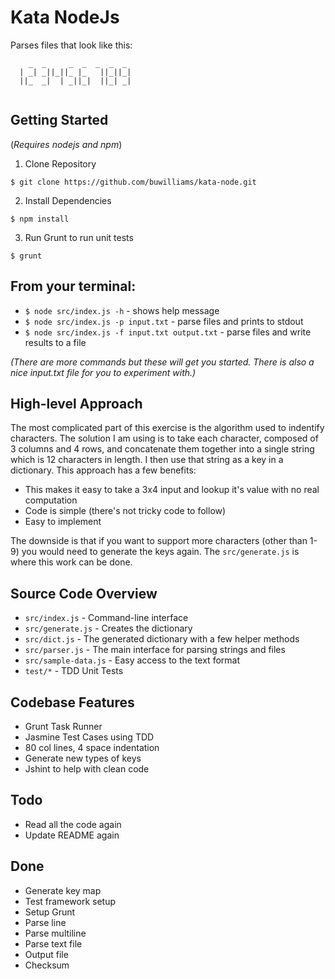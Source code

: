 Kata NodeJs
=========

Parses files that look like this:
```text
    _  _     _  _  _  _  _ 
  | _| _||_||_ |_   ||_||_|
  ||_  _|  | _||_|  ||_| _|
                           
```

Getting Started
----

(_Requires nodejs and npm_)

1. Clone Repository

  `$ git clone https://github.com/buwilliams/kata-node.git`

2. Install Dependencies

  `$ npm install`
  
3. Run Grunt to run unit tests

  `$ grunt`
  
  
From your terminal:
----
  - `$ node src/index.js -h` - shows help message
  - `$ node src/index.js -p input.txt` - parse files and prints to stdout
  - `$ node src/index.js -f input.txt output.txt` - parse files and write results to a file

_(There are more commands but these will get you started. There is also a nice input.txt file for you to experiment with.)_ 

High-level Approach
----

The most complicated part of this exercise is the algorithm used to indentify characters. The solution I am using is to take each character, composed of 3 columns and 4 rows, and concatenate them together into a single string which is 12 characters in length. I then use that string as a key in a dictionary. This approach has a few benefits:

  - This makes it easy to take a 3x4 input and lookup it's value with no real computation
  - Code is simple (there's not tricky code to follow)
  - Easy to implement

The downside is that if you want to support more characters (other than 1-9) you would need to generate the keys again. The `src/generate.js` is where this work can be done.

Source Code Overview
---

- `src/index.js` - Command-line interface
- `src/generate.js` - Creates the dictionary
- `src/dict.js` - The generated dictionary with a few helper methods
- `src/parser.js` - The main interface for parsing strings and files
- `src/sample-data.js` - Easy access to the text format
- `test/*` - TDD Unit Tests

Codebase Features
----

  - Grunt Task Runner
  - Jasmine Test Cases using TDD
  - 80 col lines, 4 space indentation
  - Generate new types of keys
  - Jshint to help with clean code

Todo
----

  - Read all the code again
  - Update README again

Done
----

  - Generate key map
  - Test framework setup
  - Setup Grunt
  - Parse line
  - Parse multiline
  - Parse text file
  - Output file
  - Checksum
